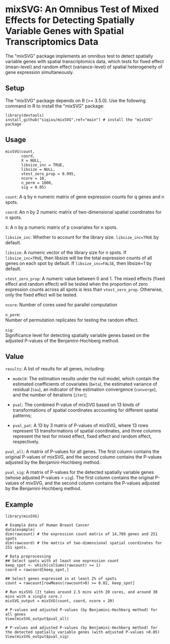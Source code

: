 # mixSVG: An Omnibus Test of Mixed Effects for Detecting Spatially Variable Genes with Spatial Transcriptomics Data
The "mixSVG" package implements an omnibus test to detect spatially variable genes with spatial transcriptomics data, which tests for fixed effect (mean-level) and random effect (variance-level) of spatial heterogeneity of gene expression simultaneously.

## Setup
The "mixSVG" package depends on R (>= 3.5.0). Use the following command in R to install the "mixSVG" package:
```
library(devtools)
install_github("siqixu/mixSVG",ref="main") # install the "mixSVG" package
```
## Usage
```
mixSVG(count,
       coord,
       X = NULL,
       libsize_inc = TRUE,
       libsize = NULL,
       vtest_zero_prop = 0.995,
       ncore = 10,
       n_perm = 1000,
       sig = 0.05)
```
`count`: 
A q by n numeric matrix of gene expression counts for q genes and n spots.

`coord`: 
An n by 2 numeric matrix of two-dimensional spatial coordinates for n spots.

`X`: 
A n by p numeric matrix of p covariates for n spots.

`libsize_inc`: 
Whether to account for the library size. `libsize_inc=TRUE` by default.

`libsize`: 
A numeric vector of the library size for n spots. If `libsize_inc=TRUE`, then libsize will be the total expression counts of all genes on each spot by default. If `libsize_inc=FALSE`, then libsize=1 by default.

`vtest_zero_prop`: A numeric value between 0 and 1. The mixed effects (fixed effect and random effect) will be tested when the proportion of zero expression counts across all spots is less than `vtest_zero_prop`. Otherwise, only the fixed effect will be tested.

`ncore`:
Number of cores used for parallel computation

`n_perm`:	
Number of permutation replicates for testing the random effect.

`sig`:	
Significance level for detecting spatially variable genes based on the adjusted P-values of the Benjamini-Hochberg method.

## Value
`results`:	A list of results for all genes, including:

* `model0`: The estimation results under the null model, which contain the estimated coefficients of covariates (`beta`), the estimated variance of residual (`tau`), an indicator of the estimation convergence (`converge`), and the number of iterations (`iter`);

* `pval`: The combined P-value of mixSVG based on 13 kinds of transformations of spatial coordinates accounting for different spatial patterns;

* `pval_pat`: A 13 by 3 matrix of P-values of mixSVG, where 13 rows represent 13 transformations of spatial coordinates, and three columns represent the test for mixed effect, fixed effect and random effect, respectively.

`pval_all`:	
A matrix of P-values for all genes. The first column contains the original P-values of mixSVG, and the second column contains the P-values adjusted by the Benjamini-Hochberg method.

`pval_sig`:	
A matrix of P-values for the detected spatially variable genes (whose adjusted P-values > `sig`). The first column contains the original P-values of mixSVG, and the second column contains the P-values adjusted by the Benjamini-Hochberg method.

## Example
```
library(mixSVG)

# Example data of Human Breast Cancer
data(example)
dim(rawcount) # the expression count matrix of 14,789 genes and 251 spots 
dim(rawcoord) # the matrix of two-dimensional spatial coordinates for 251 spots.

# Data preprocessing
## Select spots with at least one expression count
keep_spot <- which(colSums(rawcount) >= 1)
coord = rawcoord[keep_spot,]

## Select genes expressed in at least 2% of spots  
count = rawcount[rowMeans(rawcount>0) >= 0.02, keep_spot]

# Run mixSVG (It takes around 2.5 mins with 20 cores, and around 30 mins with a single core.)
mixSVG_output = mixSVG(count, coord, ncore = 20)

# P-values and adjusted P-values (by Benjamini-Hochberg method) for all genes
View(mixSVG_output$pval_all) 

# P-values and adjusted P-values (by Benjamini-Hochberg method) for the detected spatially variable genes (with adjusted P-values >0.05)
View(mixSVG_output$pval_sig)
```








